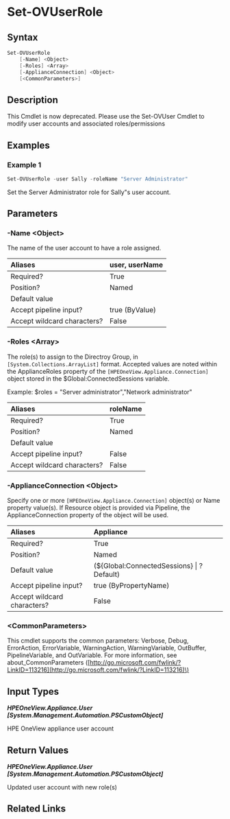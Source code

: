 ﻿---
description: (Deprecated) Assign or change roles for an existing user.
---

# Set-OVUserRole

## Syntax

```powershell
Set-OVUserRole
    [-Name] <Object>
    [-Roles] <Array>
    [-ApplianceConnection] <Object>
    [<CommonParameters>]
```

## Description

This Cmdlet is now deprecated. Please use the Set-OVUser Cmdlet to modify user accounts and associated roles/permissions

## Examples

###  Example 1 

```powershell
Set-OVUserRole -user Sally -roleName "Server Administrator"
```

Set the Server Administrator role for Sally"s user account.

## Parameters

### -Name &lt;Object&gt;

The name of the user account to have a role assigned.

| Aliases | user, userName |
| :--- | :--- |
| Required? | True |
| Position? | Named |
| Default value |  |
| Accept pipeline input? | true (ByValue) |
| Accept wildcard characters? | False |

### -Roles &lt;Array&gt;

The role(s) to assign to the Directroy Group, in `[System.Collections.ArrayList]` format.  Accepted values are noted within the ApplianceRoles property of the `[HPEOneView.Appliance.Connection]` object stored in the $Global:ConnectedSessions variable.

Example: $roles = "Server administrator","Network administrator"

| Aliases | roleName |
| :--- | :--- |
| Required? | True |
| Position? | Named |
| Default value |  |
| Accept pipeline input? | False |
| Accept wildcard characters? | False |

### -ApplianceConnection &lt;Object&gt;

Specify one or more `[HPEOneView.Appliance.Connection]` object(s) or Name property value(s). If Resource object is provided via Pipeline, the ApplianceConnection property of the object will be used.

| Aliases | Appliance |
| :--- | :--- |
| Required? | True |
| Position? | Named |
| Default value | (${Global:ConnectedSessions} &vert; ? Default) |
| Accept pipeline input? | true (ByPropertyName) |
| Accept wildcard characters? | False |

### &lt;CommonParameters&gt;

This cmdlet supports the common parameters: Verbose, Debug, ErrorAction, ErrorVariable, WarningAction, WarningVariable, OutBuffer, PipelineVariable, and OutVariable. For more information, see about\_CommonParameters \([http://go.microsoft.com/fwlink/?LinkID=113216](http://go.microsoft.com/fwlink/?LinkID=113216)\)

## Input Types

_**HPEOneView.Appliance.User [System.Management.Automation.PSCustomObject]**_

HPE OneView appliance user account

## Return Values

_**HPEOneView.Appliance.User [System.Management.Automation.PSCustomObject]**_

Updated user account with new role(s)

## Related Links

